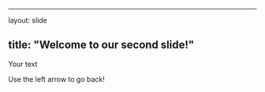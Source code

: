 ----
layout: slide

title: "Welcome to our second slide!"
----

Your text

Use the left arrow to go back!
